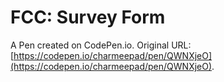 # FCC: Survey Form

A Pen created on CodePen.io. Original URL: [https://codepen.io/charmeepad/pen/QWNXjeO](https://codepen.io/charmeepad/pen/QWNXjeO).
